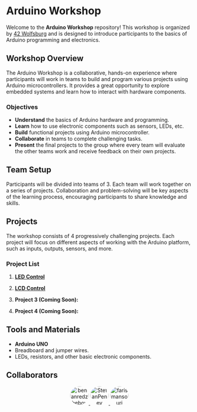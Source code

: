 # Arduino Workshop

Welcome to the **Arduino Workshop** repository! This workshop is organized by [42 Wolfsburg](https://www.42wolfsburg.de) and is designed to introduce participants to the basics of Arduino programming and electronics.

## Workshop Overview

The Arduino Workshop is a collaborative, hands-on experience where participants will work in teams to build and program various projects using Arduino microcontrollers. It provides a great opportunity to explore embedded systems and learn how to interact with hardware components.

### Objectives

- **Understand** the basics of Arduino hardware and programming.
- **Learn** how to use electronic components such as sensors, LEDs, etc.
- **Build** functional projects using Arduino microcontroller.
- **Collaborate** in teams to complete challenging tasks.
- **Present** the final projects to the group where every team will evaluate the other teams work and receive feedback on their own projects.

## Team Setup

Participants will be divided into teams of 3. Each team will work together on a series of projects. Collaboration and problem-solving will be key aspects of the learning process, encouraging participants to share knowledge and skills.

## Projects

The workshop consists of 4 progressively challenging projects. Each project will focus on different aspects of working with the Arduino platform, such as inputs, outputs, sensors, and more.

### Project List

1. **[LED Control](https://github.com/benanredzhebov/Arduino_Uno_Workshop/blob/main/ex00%20-%20LED%20control/README.md)**

2. **[LCD Control](https://github.com/benanredzhebov/Arduino_Uno_Workshop/tree/main/ex01%20-%20LCD%20control)**

3. **Project 3 (Coming Soon):**

4. **Project 4 (Coming Soon):**

## Tools and Materials

- **Arduino UNO**
- Breadboard and jumper wires.
- LEDs, resistors, and other basic electronic components.

## Collaborators

<p align="center">
  <a href="https://github.com/benanredzhebov" title="Benan Redzhebov">
    <img src="https://github.com/benanredzhebov.png?size=50" alt="benanredzhebov" style="border-radius: 50%; width: 50px;">
  </a>
  <a href="https://github.com/StefanPenev" title="Stefan Penev">
    <img src="https://github.com/StefanPenev.png?size=50" alt="StefanPenev" style="border-radius: 50%; width: 50px;">
  </a>
  <a href="https://github.com/farismansouri" title="Faris Mansouri">
    <img src="https://github.com/farismansouri.png?size=50" alt="farismansouri" style="border-radius: 50%; width: 50px;">
  </a>
</p>

